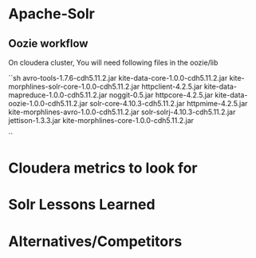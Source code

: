 # Apache-Solr

## Oozie workflow
On cloudera cluster, You will need following files in the oozie/lib

``sh
avro-tools-1.7.6-cdh5.11.2.jar  kite-data-core-1.0.0-cdh5.11.2.jar        kite-morphlines-solr-core-1.0.0-cdh5.11.2.jar
httpclient-4.2.5.jar            kite-data-mapreduce-1.0.0-cdh5.11.2.jar   noggit-0.5.jar
httpcore-4.2.5.jar              kite-data-oozie-1.0.0-cdh5.11.2.jar       solr-core-4.10.3-cdh5.11.2.jar
httpmime-4.2.5.jar              kite-morphlines-avro-1.0.0-cdh5.11.2.jar  solr-solrj-4.10.3-cdh5.11.2.jar
jettison-1.3.3.jar              kite-morphlines-core-1.0.0-cdh5.11.2.jar

``

# Cloudera metrics to look for

# Solr Lessons Learned

# Alternatives/Competitors
